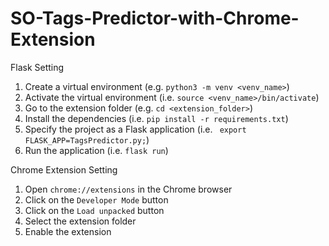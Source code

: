 # SO-Tags-Predictor-with-Chrome-Extension

Flask Setting
1. Create a virtual environment (e.g. `python3 -m venv <venv_name>`)
2. Activate the virtual environment (i.e. `source <venv_name>/bin/activate`)
3. Go to the extension folder (e.g. `cd <extension_folder>`)
4. Install the dependencies (i.e. `pip install -r requirements.txt`)
5. Specify the project as a Flask application (i.e. ` export FLASK_APP=TagsPredictor.py;`)
6. Run the application (i.e. `flask run`)

Chrome Extension Setting
1. Open `chrome://extensions` in the Chrome browser
2. Click on the `Developer Mode` button
3. Click on the `Load unpacked` button
4. Select the extension folder
5. Enable the extension
